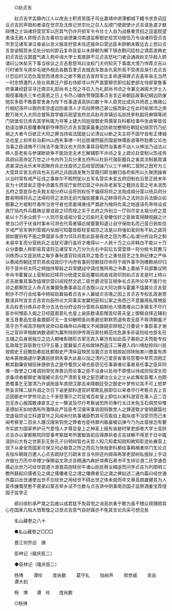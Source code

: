 <!-- { "loadSidebar": true } -->

　　○赵贞吉 

　　赵贞吉字孟静内江人以庶吉士积资至国子司业嘉靖中虏薄都城下嫚书求贡诏廷议贞吉厉声阻和者语在世宗及沈炼记世宗壮之召入左顺门使疏使计贞吉请急遣才猷辩博之士诣诸将营赏军以厉其气仍许开损军令令壮士人自为战悬重赏招之逗遛观望者诛无赦人即授贞吉左春坊左谕德兼河南道监察御史给赏功银伍万令诣诸将营贞吉所至见诸军涕泣奋谕以忠义独宣府营未往还报命曰营远臣未辞朝未敢远去上怒曰贞吉宣谕犒赏未见处分如何即云复命且妄以未辞朝为解下锦衣鞫问廷杖之谪荔波典史初贞吉廷议罢盛气直入苑中谒大学士嵩嵩辞不见贞吉怒叱门者会通政赵文华趋入顾谓曰公休矣天下事当徐议之贞吉愈怒骂曰汝权门犬何知天下事嵩大恨乃佯荐贞吉以行时诸军与虏杂屯城外相去各数百里贞吉僦民车致金仇鸾所鸾不受虏且渐引去贞吉计恐后时又恐仇鸾怒而诱虏杀之故不敢远去宣府军比复命遂得罪贞吉虽率易无当然一时忠愤激烈人皆壮焉累迁户部右侍郎寻以忤严嵩罢穆宗即位起吏部左侍郎掌詹事府事兼经筵官寻迁南京礼部尚书上悦之寻召入为礼部尚书顷之令兼文渊阁大学士入阁视事隆庆三年也面恩之日上令尽心辅佐赞理国事贞吉言近来朝廷政事纪纲边防废弛实多臣不敢委誓舍身为陛下任事退语高拱曰数十年人臣党比成风共罔君上贿赂公行纲纪荡坏以致府库空虚边防废溃人才风俗弊陋己甚公振而新之在此时矣居顷之虏数万骑大入大同总督陈其学握兵观望宣府总兵赵岢弃镇远屯廵抚李秋副将麻锦等闭门锁堡旬日虏去其学秋辄为岢等上捷大同廵按御史燕儒宦兵科都给事中张卤等皆驳劾请治罪兵部覆奏降职夺俸而已贞吉言国家最重边防欲加整顿在朝廷纪纲赏罚乃纪纲之大者今日欲正大同之罪当持祖法国是公论清议以断之夫主将不固守自有正律祖法也皇上初年处治蓟州山西失事律一时边臣竦然振厉国是恘儒臣卤等所劾奏公论也当事之臣请赂不行持法不废清议也大同失事耳目昭然当事者不诎人以伸法乃诎法以伸人臣老矣与参谋断欲争不能効忠无术乞解辅职不许顷之复上疏论兵营制以饬戎务其疏曰高帝定万世之计令内外卫兵分隶五府所以杜前代强臣握兵之害其法制甚周谋虑甚深远永乐末年因聚府兵北伐旋师之后结营团操乃以三千神机二营附之因号为三大营其实皆五府兵也夫五府之兵因调发聚为营既归即当散归各府矣所以久聚团操者以当时常有戒严征伐之事故尔不暇然犹以五军名营实未变五府旧制也沿至正统末年变为十团营矣正德中添置东西官厅矣然旧营之中尚存老家军之籍则五营之号未冺而五府之意犹存也夫我太祖分府以设将则权任不偏得将将之法我成祖分营以统兵则分数易明得将兵之法得将将之法则无前代强臣握重兵之衅得将兵之法则合兵法御众如御寡之方祖制尽善所当世守者也至嘉靖庚戌严嵩欲为贼将仇鸾之地遂请先帝特设戎政厅括内外兵籍铸总督戎政之印而授之夫于五府之外别立一厅则尽变太祖分府之意矣以十万余众统于一人则尽变成祖分营之旧矣时无骨鲠伐奸之臣故鸾得肆觊觎之计使当口迟于伏诛时事未可测也代鸾者镇远侯寰寰知退让自守保勋名而己营日弱矣往岁戒严官军俱列营城内怯弱可知葢皆繇轻变祖宗之法是以将强如鸾则有不轨之虞将弱如寰则有不振之弊国家与虏为邻兵将若此臣昼夜虑之窃为寒心私谓分府设将之制未易卒复而分营统兵之法犹可遵行盖将才难得以一人统十万之众非韩白不能以十万众分委数人称职易耳请将见诸官军九万分为左右中前后五营营择一将分统令其教习训练而以文臣廵核之每岁春秋遣官较阅其将之能否士之勇怯技艺之生熟纪律之严纵以奏闻而朝廷赏罚焉收戎政印于内府有事则领敕挂印命将于阃外事毕则缴敕纳印归将于营中将太阿之柄独持辇毂之兵常健战守调戍惟所用之书奏上嘉纳下兵部集议明年尚书霍冀议上营制如旧择将分统遣文臣廵覆较阅收戎政印则如贞吉言是时上特以贞吉故重其事改恊理京营曰阅视然文武二臣世爵流官互相争长贞吉所论卒不能行也顷之都察院乏人命贞吉兼摄免奏事承旨贞吉既以议大同功罪与霍冀不恊冀论贞吉营制亦不尽行会给事中杨镕劾冀镕者贞吉乡人冀疑贞吉嗾之因上言贞吉专权乱政谢恩数语非所宜言贞吉言向臣所论大同事实发冀短臣知公家之务而己不意冀用私情憾臣夫兵权贵分练兵亦贵分古法也分府设将分营练兵祖制也人情畏难众口多猜言不尽行臣亦何憾臣入阁之日经筵面恩礼也皇上谕臣数语臣稽首仰荅夫皇上御极自择近辅初发玉音羣品生臣虽猥鄙可无一言仰酬明圣向畏避忌默默而退有君无臣不辱清朝羞汗简乎岂不闻高宗相传说命曰盐梅命曰舟檝又不闻唐姚崇拜相之日要说十事臣虽才谢元之官非宰相献纳数语即为冀所持则伊传周召房杜韩范忧危甚多非诞则给也臣名在五辅之后身居独立之边入朝唯影随形古家无宾入幕岂有如此孤子寡助之夫而能专权乱政哉乞容臣致仕归守丘墓上罢冀留贞吉如故陕西盗汪二等遯入四川境劫掠四川廵按御史王廷瞻劾奏廵抚都御史严清纵寇殃民当罢贞吉言贼故起郧陕贻害川徼虽有虏劫未甚挫衂遽尔更置廵抚倘失事大此曷以加之清约己爱民省事任怨蜀中旱荒流困正赖其勤廉安辑招徕便欲去之是夺蜀民父母也臣窃见任事甚难论事甚易任事之臣异同难一毁誉之口难调则常忧谗畏讥而论事之臣不设身以处地不原情以待成则恒深文而求备顷者都御史海瑞被论去位严清若复继之臣恐建功立业之士从此懈矣臣蜀人也颇悉蜀事乞无罢清乃许调用是年虏把汉那吉来降朝廷受之御史叶梦熊论其不可上怒梦熊妄言降二级外调之次日下谕吏部科道官奸邪欺乱朕即位以来者尽行考察贞吉上言近因御史叶梦熊论边上千圣怒薄示之罚足戒百矣皇上即位以来科道官在事人近二百岂无赤心报国敢谏直言之士一槩波及尽行考察诚恐所司奉行太过未免玉石俱焚仰惟圣德如天如地偶有所激降此严旨臣考汉唐宋事皆因钩致党人之罪遂致才俊销磨国社空虚祖宗设立科道官许之风闻尚付执事诸臣酌其可否取自上裁纵或不当受罚而己未闻考察至二百余人踵汉唐宋钩党之弊者也臣待罪内昅屡被讥弹今乃为此营捄岂有要市实欲为国家养护元气爱惜人才尊显皇上之神圣上报有谕是时掌吏部者大学士高拱贞吉亦以掌都察院同受事考察既考所罢黜皆前后得罪拱者贞吉捄解不得至于日中辄语拱曰大有之世匪彭无咎孔子曰明辩晢也夫哲人知几知柔知刚知微知彰逊处雍容上信下从身安而国家可保又何必极意之所之而后为快哉吏科都给事韩楫者拱门生论贞吉指斥朝政日邀人心贞吉疏辩乞归疏末言当令拱还内阁毋再掌吏部树私擅权上手诏许致仕万历中卒赠少保赐谥文肃贞吉精通内典好讲黄石素书平生持论谓二氏学通吾儒必出世乃可经世尝道汴游嵩高抱犊伏牛诸山廵抚蔡汝楠逆而问学贞吉为列图明三教所繇起曰儒者见之谓之儒僊者见之谓之僊佛者见之谓之佛拟述二通内篇曰经世通外篇曰出世通使出世不忘经世之用经世不碍出世之体未就而卒文章高朗雄健其为人英伟慷慨至憨不衰弟曰蒙吉举乡试不仕数与贞吉讲中阴事南京国子监祭酒姜宝荐授国子监学正 

　　郎曰徐阶承严嵩之后曲以成君犹不免容悦之诮高拱勇于敢为虽不稽众观理顾其心在国家几陷大戮鸷愎之过欤贞吉意气自好躁亦不免其言论风采可想见矣 

　　名山藏卷之八十 

　　●名山藏卷之□□□ 

　　晋江何乔远　譔 

　　臣林记（隆庆臣二） 

　　◆臣林记（隆庆臣二） 

　　杨博 
　　谭纶 
　　庞尚鹏 
　　葛守礼 
　　陆树声 
　　郑世威 
　　吴岳 
　　谭大初 

　　杨　博　　谭　纶　　庞尚鹏 

　　○杨博 

